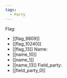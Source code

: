 ```yaml
---
tags:
  - Party
---
```

Flag:
- [[flag_9809]]
- [[flag_10240]]
- [[flag_13]]
Name:
- [[name_10]]
- [[name_1]]
- [[name_13]]
Field_party:
- [[field_party_0]]
